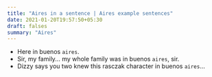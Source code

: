 ```yaml
---
title: "Aires in a sentence | Aires example sentences"
date: 2021-01-20T19:57:50+05:30
draft: falses
summary: "Aires"
---
```

- Here in buenos `aires`.
- Sir, my family... my whole family was in buenos `aires`, sir.
- Dizzy says you two knew this rasczak character in buenos `aires`...
                 
